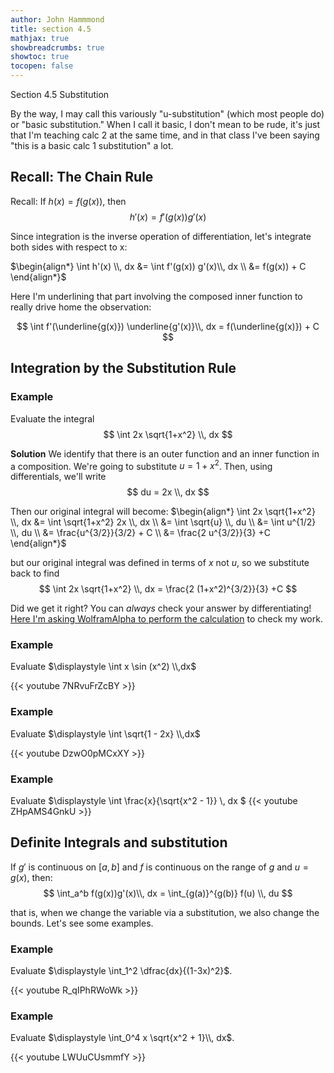 ```yaml
---
author: John Hammmond
title: section 4.5
mathjax: true
showbreadcrumbs: true
showtoc: true
tocopen: false
---
```


Section 4.5 Substitution
<!--more-->

By the way, I may call this variously "u-substitution" (which  most people do) or "basic substitution." When I call it basic, I don't mean to be rude, it's just that I'm teaching calc 2 at the same time, and in that class I've been saying "this is a basic calc 1 substitution" a lot.

## Recall: The Chain Rule

Recall: If $h(x) = f(g(x))$, then
$$
h'(x) = f'(g(x)) g'(x)
$$

Since integration is the inverse operation of differentiation, let's integrate both sides with respect to x: 

$\begin{align*} \int h'(x) \\, dx &= \int f'(g(x)) g'(x)\\, dx \\ &= f(g(x)) + C \end{align*}$

Here I'm underlining that part involving the composed inner function to really drive home the observation:

$$
 \int f'(\underline{g(x)}) \underline{g'(x)}\\, dx = f(\underline{g(x)}) + C 
$$

## Integration by the Substitution Rule 

### Example

Evaluate the integral
$$
\int 2x \sqrt{1+x^2} \\, dx
$$

**Solution**
We identify that there is an outer function and an inner function in a composition. We're going to substitute $u = 1+x^2$.  Then, using differentials, we'll write
$$
du = 2x \\, dx
$$

Then our original integral will become:
$\begin{align*}
\int 2x \sqrt{1+x^2} \\, dx &= \int \sqrt{1+x^2}  2x \\, dx \\ &= \int \sqrt{u} \\, du \\ &= \int u^{1/2} \\, du \\ &= \frac{u^{3/2}}{3/2} + C \\
&= \frac{2 u^{3/2}}{3} +C 
\end{align*}$

but our original integral was defined in terms of $x$ not $u$, so we substitute back to find 
$$
\int 2x \sqrt{1+x^2} \\, dx = \frac{2 (1+x^2)^{3/2}}{3} +C
$$

Did we get it right? You can *always* check your answer by differentiating!  [Here I'm asking WolframAlpha to perform the calculation](https://www.wolframalpha.com/input/?i=differentiate+%5Cfrac%7B2+%281%2Bx%5E2%29%5E%7B3%2F2%7D%7D%7B3%7D+%2BC) to check my work.

### Example

Evaluate $\displaystyle \int x \sin (x^2) \\,dx$

{{< youtube 7NRvuFrZcBY >}}

### Example

Evaluate $\displaystyle \int  \sqrt{1 - 2x}  \\,dx$

{{< youtube DzwO0pMCxXY >}}

### Example

Evaluate $\displaystyle \int \frac{x}{\sqrt{x^2 - 1}} \\, dx $ 
{{< youtube ZHpAMS4GnkU >}}



## Definite Integrals and substitution 

If $g'$ is continuous on $[a, b]$ and $f$ is continuous on the range of $g$ and $u=g(x)$, then: 
$$
\int_a^b f(g(x))g'(x)\\, dx = \int_{g(a)}^{g(b)} f(u) \\, du
$$

that is, when we change the variable via a substitution, we also change the bounds. Let's see some examples.

### Example
Evaluate $\displaystyle \int_1^2 \dfrac{dx}{(1-3x)^2}$.

{{< youtube R_qIPhRWoWk >}}

### Example
Evaluate $\displaystyle \int_0^4 x \sqrt{x^2 + 1}\\, dx$.

{{< youtube LWUuCUsmmfY >}}